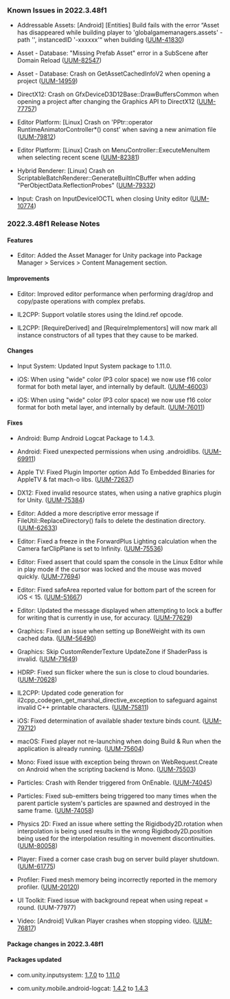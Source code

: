 ### Known Issues in 2022.3.48f1

- Addressable Assets: [Android] [Entities] Build fails with the error “Asset has disappeared while building player to 'globalgamemanagers.assets' - path '', instancedID '-xxxxxx'“ when building
    ([UUM-41830](https://issuetracker.unity3d.com/issues/android-entities-build-fails-with-the-error-asset-has-disappeared-while-building-player-to-globalgamemanagers-dot-assets-path-instancedid-xxxxxx-when-building))

- Asset - Database: "Missing Prefab Asset" error in a SubScene after Domain Reload
    ([UUM-82547](https://issuetracker.unity3d.com/issues/missing-prefab-asset-error-in-a-subscene-after-domain-reload))

- Asset - Database: Crash on GetAssetCachedInfoV2 when opening a project
    ([UUM-14959](https://issuetracker.unity3d.com/issues/crash-on-getassetcachedinfov2-when-opening-a-project))

- DirectX12: Crash on GfxDeviceD3D12Base::DrawBuffersCommon when opening a project after changing the Graphics API to DirectX12
    ([UUM-77757](https://issuetracker.unity3d.com/issues/crash-on-gfxdeviced3d12base-drawbufferscommon-when-opening-a-project-after-changing-the-graphics-api-to-directx12))

- Editor Platform: [Linux] Crash on 'PPtr<RuntimeAnimatorController>::operator RuntimeAnimatorController*() const' when saving a new animation file
    ([UUM-79812](https://issuetracker.unity3d.com/issues/linux-crash-on-pptr-operator-runtimeanimatorcontroller-star-const-when-saving-a-new-animation-file))

- Editor Platform: [Linux] Crash on MenuController::ExecuteMenuItem when selecting recent scene
    ([UUM-82381](https://issuetracker.unity3d.com/issues/linux-crash-on-menucontroller-executemenuitem-when-selecting-recent-scene))

- Hybrid Renderer: [Linux] Crash on ScriptableBatchRenderer::GenerateBuiltInCBuffer when adding "PerObjectData.ReflectionProbes"
    ([UUM-79332](https://issuetracker.unity3d.com/issues/linux-crash-on-scriptablebatchrenderer-generatebuiltincbuffer-when-adding-perobjectdata-dot-reflectionprobes))

- Input: Crash on InputDeviceIOCTL when closing Unity editor
    ([UUM-10774](https://issuetracker.unity3d.com/issues/crash-on-inputdeviceioctl-when-closing-unity-editor))



### 2022.3.48f1 Release Notes

#### Features

- Editor: Added the Asset Manager for Unity package into Package Manager &gt; Services &gt; Content Management section.



#### Improvements

- Editor: Improved editor performance when performing drag/drop and copy/paste operations with complex prefabs.

- IL2CPP: Support volatile stores using the ldind.ref opcode.

- IL2CPP: \[RequireDerived\] and \[RequireImplementors\] will now mark all instance constructors of all types that they cause to be marked.



#### Changes

- Input System: Updated Input System package to 1.11.0.

- iOS: When using "wide" color \(P3 color space\) we now use f16 color format for both metal layer, and internally by default.
    ([UUM-46003](https://issuetracker.unity3d.com/issues/different-reflections-on-gameobject-in-player-compared-to-the-game-view-when-displayp3-color-gamut-for-mac-is-selected-on-silicon-macos))

- iOS: When using "wide" color \(P3 color space\) we now use f16 color format for both metal layer, and internally by default.
    ([UUM-76011](https://issuetracker.unity3d.com/issues/ios-screen-tint-in-the-player-when-screen-recording-screen-mirroring-or-minimising-the-player-and-using-displayp3-color-gamut-and-linear-color))



#### Fixes

- Android: Bump Android Logcat Package to 1.4.3.

- Android: Fixed unexpected permissions when using .androidlibs.
    ([UUM-69911](https://issuetracker.unity3d.com/issues/android-with-the-latest-unity-6-editor-default-apk-permissions-are-not-being-set-correctly))

- Apple TV: Fixed Plugin Importer option Add To Embedded Binaries for AppleTV &amp; fat mach-o libs.
    ([UUM-72637](https://issuetracker.unity3d.com/issues/appletv-add-to-embedded-binaries-option-is-missing-in-the-plugin-importer))

- DX12: Fixed invalid resource states, when using a native graphics plugin for Unity.
    ([UUM-75384](https://issuetracker.unity3d.com/issues/d3d12-hdrp-dlss-resource-state-is-reported-incorrectly-when-when-calling-clearunorderedaccessviewfloat))

- Editor: Added a more descriptive error message if FileUtil::ReplaceDirectory\(\) fails to delete the destination directory.
    ([UUM-62633](https://issuetracker.unity3d.com/issues/fileutil-dot-replacedirectory-throws-an-uninformative-error-when-the-destination-path-contains-a-locked-file))

- Editor: Fixed a freeze in the ForwardPlus Lighting calculation when the Camera farClipPlane is set to Infinity.
    ([UUM-75536](https://issuetracker.unity3d.com/issues/editor-freezes-on-gameview-dot-repaint-slash-crash-on-profiler-begin-when-entering-inf-value-to-camera-clipping-planes-far-value))

- Editor: Fixed assert that could spam the console in the Linux Editor while in play mode if the cursor was locked and the mouse was moved quickly.
    ([UUM-77694](https://issuetracker.unity3d.com/issues/linux-gtk-errors-are-thrown-when-moving-the-mouse-too-fast))

- Editor: Fixed safeArea reported value for bottom part of the screen for iOS &lt; 15.
    ([UUM-51667](https://issuetracker.unity3d.com/issues/ios-the-safe-area-value-changes-when-reopening-the-app-in-landscape-orientation))

- Editor: Updated the message displayed when attempting to lock a buffer for writing that is currently in use, for accuracy.
    ([UUM-77629](https://issuetracker.unity3d.com/issues/lockbufferforwrite-multiple-uploads-in-flight-for-buffer-message-is-shown-when-using-computebuffer-dot-beginwrite-out-of-a-loop))

- Graphics: Fixed an issue when setting up BoneWeight with its own cached data.
    ([UUM-56490](https://issuetracker.unity3d.com/issues/mesh-dot-setboneweights-failed-vertex-vertex-number-has-zero-weights-is-being-logged-in-the-player-dot-log-file-when-the-project-is-played-with-build-and-run-and-development-build-toggled-off))

- Graphics: Skip CustomRenderTexture UpdateZone if ShaderPass is invalid.
    ([UUM-71649](https://issuetracker.unity3d.com/issues/crash-on-applymaterialpass-when-opening-a-specific-scene))

- HDRP: Fixed sun flicker where the sun is close to cloud boundaries.
    ([UUM-70628](https://issuetracker.unity3d.com/issues/directional-lights-flicker-when-placed-at-the-edge-of-a-volumetric-cloud))

- IL2CPP: Updated code generation for il2cpp_codegen_get_marshal_directive_exception to safeguard against invalid C++ printable characters.
    ([UUM-75811](https://issuetracker.unity3d.com/issues/il2cpp-build-fails-when-using-type-names-with-special-characters))

- iOS: Fixed determination of available shader texture binds count.
    ([UUM-79712](https://issuetracker.unity3d.com/issues/ios-too-many-texture-parameters-error-is-thrown-when-running-on-devices-that-support-the-number-of-parameters))

- macOS: Fixed player not re-launching when doing Build &amp; Run when the application is already running.
    ([UUM-75604](https://issuetracker.unity3d.com/issues/macos-player-doesnt-relaunch-when-doing-build-and-run-few-times-in-a-row-without-closing-player))

- Mono: Fixed issue with exception being thrown on WebRequest.Create on Android when the scripting backend is Mono.
    ([UUM-75503](https://issuetracker.unity3d.com/issues/android-webrequest-dot-create-causes-an-exception-when-mono-is-used))

- Particles: Crash with Render triggered from OnEnable.
    ([UUM-74045](https://issuetracker.unity3d.com/issues/crash-on-particlesystemrenderer-updatevertexinputlayout-when-copying-and-pasting-a-prefab-containing-a-specific-particle-system))

- Particles: Fixed sub-emitters being triggered too many times when the parent particle system's particles are spawned and destroyed in the same frame.
    ([UUM-74058](https://issuetracker.unity3d.com/issues/particle-system-using-burst-with-sub-emitters-spawns-incorrect-amount-of-particles-if-the-sub-emitters-parents-startlifetime-value-is-below-0-dot-02))

- Physics 2D: Fixed an issue where setting the Rigidbody2D.rotation when interpolation is being used results in the wrong Rigidbody2D.position being used for the interpolation resulting in movement discontinuities.
    ([UUM-80058](https://issuetracker.unity3d.com/issues/rigidbody2d-dot-setrotation-breaks-interpolation-when-resetting-rotation-with-interpolation-enabled))

- Player: Fixed a corner case crash bug on server build player shutdown.
    ([UUM-61775](https://issuetracker.unity3d.com/issues/windows-native-crash-occurs-when-closing-the-player-console-window))

- Profiler: Fixed mesh memory being incorrectly reported in the memory profiler.
    ([UUM-20120](https://issuetracker.unity3d.com/issues/profiler-mesh-memory-remains-accounted-after-disposal-when-using-mesh-api))

- UI Toolkit: Fixed issue with background repeat when using repeat = round.
    (UUM-77977)

- Video: \[Android\] Vulkan Player crashes when stopping video.
    ([UUM-76817](https://issuetracker.unity3d.com/issues/android-vulkan-player-crashes-when-stopping-video))




#### Package changes in 2022.3.48f1

#### Packages updated

- com.unity.inputsystem: [1.7.0](https://docs.unity3d.com/Packages/com.unity.inputsystem@1.7//changelog/CHANGELOG.html) to [1.11.0](https://docs.unity3d.com/Packages/com.unity.inputsystem@1.11//changelog/CHANGELOG.html)

- com.unity.mobile.android-logcat: [1.4.2](https://docs.unity3d.com/Packages/com.unity.mobile.android-logcat@1.4//changelog/CHANGELOG.html) to [1.4.3](https://docs.unity3d.com/Packages/com.unity.mobile.android-logcat@1.4//changelog/CHANGELOG.html)